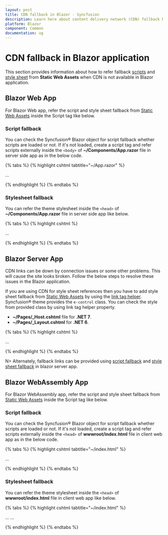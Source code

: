 ```yaml
---
layout: post
title: CDN fallback in Blazor - Syncfusion
description: Learn here about content delivery network (CDN) fallback handling in Blazor Server and WebAssembly (WASM) apps.
platform: Blazor
component: Common
documentation: ug
---
```


# CDN fallback in Blazor application

This section provides information about how to refer fallback [scripts](https://blazor.syncfusion.com/documentation/common/adding-script-references#static-web-assets) and [style sheet](https://blazor.syncfusion.com/documentation/appearance/themes#static-web-assets) from **Static Web Assets** when CDN is not available in Blazor application.

## Blazor Web App

For Blazor Web app, refer the script and style sheet fallback from [Static Web Assets](https://blazor.syncfusion.com/documentation/common/adding-script-references#static-web-assets) inside the Script tag like below.

### Script fallback

You can check the Syncfusion&reg; Blazor object for script fallback whether scripts are loaded or not. If it's not loaded, create a script tag and refer scripts externally inside the `<body>` of **~/Components/App.razor** file in server side app as in the below code.

{% tabs %}
{% highlight cshtml tabtitle="~/App.razor" %}

<body>
    ...
    <script src="https://cdn.syncfusion.com/blazor/{{ site.blazorversion }}/syncfusion-blazor.min.js" type="text/javascript"></script>
    <script>
    if (!window.sfBlazor) { // the Syncfusion Blazor object is not present
        var fallbackScript = document.createElement("script");
        fallbackScript.setAttribute("src", "_content/Syncfusion.Blazor.Core/scripts/syncfusion-blazor.min.js"); // path to static assets from the individual NuGet packages
        document.getElementsByTagName("body")[0].appendChild(fallbackScript);
    }
    </script>
</body>

{% endhighlight %}
{% endtabs %}

### Stylesheet fallback

You can refer the theme stylesheet inside the `<head>` of **~/Components/App.razor** file in server side app like below.

{% tabs %}
{% highlight cshtml %}

<head>
    ...
    <link rel="stylesheet" href="https://cdn.syncfusion.com/blazor/{{ site.blazorversion }}/styles/bootstrap5.css"
    asp-fallback-href="_content/Syncfusion.Blazor.Themes/bootstrap5.css"
    asp-fallback-test-class="e-control"
    asp-fallback-test-property="font-size"
    asp-fallback-test-value="12px" />
</head>

{% endhighlight %}
{% endtabs %}

## Blazor Server App

CDN links can be down by connection issues or some other problems. This will cause the site looks broken. Follow the below steps to resolve these issues in the Blazor application.

If you are using CDN for style sheet references then you have to add style sheet fallback from [Static Web Assets](https://blazor.syncfusion.com/documentation/common/adding-script-references#static-web-assets) by using the [link tag helper](https://learn.microsoft.com/en-us/aspnet/core/mvc/views/tag-helpers/built-in/link-tag-helper?view=aspnetcore-7.0). Syncfusion&reg; theme provides the `e-control` class. You can check the style from provided class by using link tag helper property.

* **~/Pages/_Host.cshtml** file for **.NET 7**.
* **~/Pages/_Layout.cshtml** for **.NET 6**.

{% tabs %}
{% highlight cshtml %}

<head>
    ...
    <link rel="stylesheet" href="https://cdn.syncfusion.com/blazor/{{ site.blazorversion }}/styles/bootstrap5.css"
    asp-fallback-href="_content/Syncfusion.Blazor.Themes/bootstrap5.css"
    asp-fallback-test-class="e-control"
    asp-fallback-test-property="font-size"
    asp-fallback-test-value="12px" />
</head>

{% endhighlight %}
{% endtabs %}

N> Alternately, fallback links can be provided using [script fallback](#script-fallback) and [style sheet fallback](#style-sheet-fallback) in blazor server app.

## Blazor WebAssembly App

For Blazor WebAssembly app, refer the script and style sheet fallback from [Static Web Assets](https://blazor.syncfusion.com/documentation/common/adding-script-references#static-web-assets) inside the Script tag like below.

### Script fallback

You can check the Syncfusion&reg; Blazor object for script fallback whether scripts are loaded or not. If it's not loaded, create a script tag and refer scripts externally inside the `<head>` of **wwwroot/index.html** file in client web app as in the below code.

{% tabs %}
{% highlight cshtml tabtitle="~/index.html" %}

<head>
    ...
    <script src="https://cdn.syncfusion.com/blazor/{{ site.blazorversion }}/syncfusion-blazor.min.js" type="text/javascript"></script>
    <script>
    if (!window.sfBlazor) { // the Syncfusion Blazor object is not present
        var fallbackScript = document.createElement("script");
        fallbackScript.setAttribute("src", "_content/Syncfusion.Blazor.Core/scripts/syncfusion-blazor.min.js"); // path to static assets from the Syncfusion package
        document.getElementsByTagName("head")[0].appendChild(fallbackScript);
    }
    </script>
</head>

{% endhighlight %}
{% endtabs %}

### Stylesheet fallback

You can refer the theme stylesheet inside the `<head>` of **wwwroot/index.html** file in client web app like below.

{% tabs %}
{% highlight cshtml tabtitle="~/index.html" %}

<head>
    ...
    <link href="https://cdn.syncfusion.com/blazor/{{ site.blazorversion }}/styles/bootstrap5.css" rel="stylesheet" />
</head>

<body>
    ...
    <script>
    function cdnStyleTest() {
        var testElem = document.createElement("div");
        testElem.className = "e-control"; // Syncfusion themes provides the e-control class
        document.body.appendChild(testElem);
        var testFontSize = window.getComputedStyle(testElem).getPropertyValue("font-size");
        if (testFontSize !== "12px") {
            // CDN failed
            var fallbackStyle = document.createElement("link");
            fallbackStyle.setAttribute("rel", "stylesheet");
            fallbackStyle.setAttribute("type", "text/css");
            fallbackStyle.setAttribute("href", "_content/Syncfusion.Blazor.Themes/bootstrap5.css"); // URL to the static asset from the individual NuGet packages
            document.getElementsByTagName("head")[0].appendChild(fallbackStyle);
            }
            document.body.removeChild(testElem);
        }
        cdnStyleTest();
    </script>
</body>

{% endhighlight %}
{% endtabs %}
